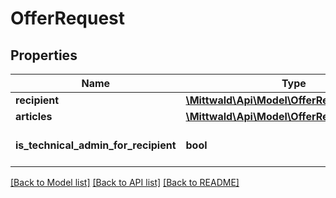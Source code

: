 # OfferRequest

## Properties
Name | Type | Description | Notes
------------ | ------------- | ------------- | -------------
**recipient** | [**\Mittwald\Api\Model\OfferRequestRecipient**](OfferRequestRecipient.md) |  | 
**articles** | [**\Mittwald\Api\Model\OfferRequestArticles**](OfferRequestArticles.md) |  | 
**is_technical_admin_for_recipient** | **bool** |  | [optional] [default to false]

[[Back to Model list]](../README.md#documentation-for-models) [[Back to API list]](../README.md#documentation-for-api-endpoints) [[Back to README]](../README.md)


